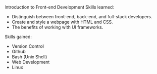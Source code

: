 Introduction to Front-end Development 
Skills learned:
- Distinguish between front-end, back-end, and full-stack developers.
- Create and style a webpage with HTML and CSS.
- The benefits of working with UI frameworks.

Skills gained:
- Version Control
- Github
- Bash (Unix Shell)
- Web Development
- Linux
